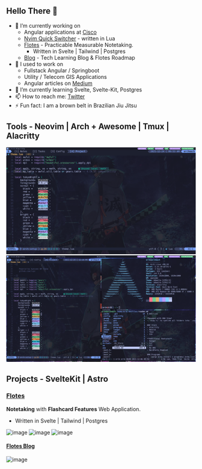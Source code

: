## Hello There 👋
- 🔭 I’m currently working on
  - Angular applications at [Cisco](https://www.cisco.com/c/m/en_us/customer-experience/index.html)
  - [Nvim Quick Switcher](https://github.com/Everduin94/nvim-quick-switcher) - written in Lua
  - [Flotes](https://flotes.app) - Practicable Measurable Notetaking. 
    - Written in Svelte | Tailwind | Postgres
  - [Blog](https://blog.flotes.app) - Tech Learning Blog & Flotes Roadmap
- 🌳 I used to work on
  - Fullstack Angular / Springboot
  - Utility / Telecom GIS Applications
  - Angular articles on [Medium](https://erxk.medium.com/)
- 🌱 I’m currently learning Svelte, Svelte-Kit, Postgres
- 📫 How to reach me: [Twitter](https://twitter.com/BoogersLLC)
- ⚡ Fun fact: I am a brown belt in Brazilian Jiu Jitsu

## Tools - Neovim | Arch + Awesome | Tmux | Alacritty
![daily driver](daily-driver.png)
![tiling](tiling-window-manager.png)

## Projects - SvelteKit | Astro

### [Flotes](https://flotes.app)
**Notetaking** with **Flashcard Features** Web Application.
- Written in Svelte | Tailwind | Postgres

![image](https://user-images.githubusercontent.com/14320878/211018315-f7c8b6e3-67ca-418b-a386-0c88f3cafcd1.png)
![image](https://user-images.githubusercontent.com/14320878/211018365-b44246d2-1184-43c7-beb0-083efd5b5c5e.png)
![image](https://user-images.githubusercontent.com/14320878/211018558-c4df7f29-4003-46df-a10a-d84c99d33e96.png)

#### [Flotes Blog](https://blog.flotes.app)
![image](https://user-images.githubusercontent.com/14320878/211018781-4c1a4705-429a-4a76-a84d-58ad4026362e.png)

